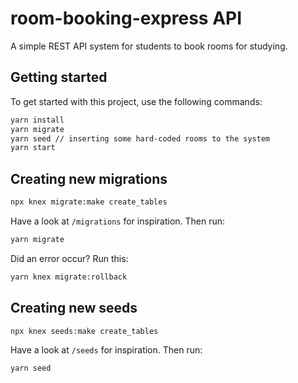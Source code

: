 # room-booking-express API

A simple REST API system for students to book rooms for studying.

## Getting started

To get started with this project, use the following commands:

```bash
yarn install
yarn migrate
yarn seed // inserting some hard-coded rooms to the system
yarn start
```

## Creating new migrations

```bash
npx knex migrate:make create_tables
```

Have a look at `/migrations` for inspiration. Then run:

```bash
yarn migrate
```

Did an error occur? Run this:

```bash
yarn knex migrate:rollback
```


## Creating new seeds

```bash
npx knex seeds:make create_tables
```

Have a look at `/seeds` for inspiration. Then run:

```bash
yarn seed
```

